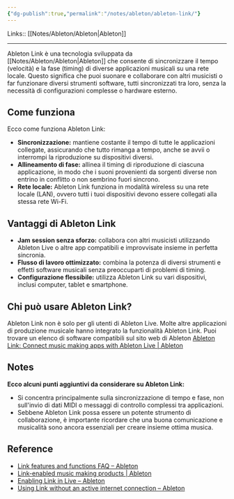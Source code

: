 ```yaml
---
{"dg-publish":true,"permalink":"/notes/ableton/ableton-link/"}
---
```


Links:: [[Notes/Ableton/Ableton\|Ableton]]

---
Ableton Link è una tecnologia sviluppata da [[Notes/Ableton/Ableton\|Ableton]] che consente di sincronizzare il tempo (velocità) e la fase (timing) di diverse applicazioni musicali su una rete locale. Questo significa che puoi suonare e collaborare con altri musicisti o far funzionare diversi strumenti software, tutti sincronizzati tra loro, senza la necessità di configurazioni complesse o hardware esterno.

## Come funziona

Ecco come funziona Ableton Link:

- **Sincronizzazione:** mantiene costante il tempo di tutte le applicazioni collegate, assicurando che tutto rimanga a tempo, anche se avvii o interrompi la riproduzione su dispositivi diversi.
- **Allineamento di fase:** allinea il timing di riproduzione di ciascuna applicazione, in modo che i suoni provenienti da sorgenti diverse non entrino in conflitto o non sembrino fuori sincrono.
- **Rete locale:** Ableton Link funziona in modalità wireless su una rete locale (LAN), ovvero tutti i tuoi dispositivi devono essere collegati alla stessa rete Wi-Fi.

## Vantaggi di Ableton Link

- **Jam session senza sforzo:** collabora con altri musicisti utilizzando Ableton Live o altre app compatibili e improvvisate insieme in perfetta sincronia.
- **Flusso di lavoro ottimizzato:** combina la potenza di diversi strumenti e effetti software musicali senza preoccuparti di problemi di timing.
- **Configurazione flessibile:** utilizza Ableton Link su vari dispositivi, inclusi computer, tablet e smartphone.

## Chi può usare Ableton Link?

Ableton Link non è solo per gli utenti di Ableton Live. Molte altre applicazioni di produzione musicale hanno integrato la funzionalità Ableton Link. Puoi trovare un elenco di software compatibili sul sito web di Ableton [Ableton Link: Connect music making apps with Ableton Live | Ableton](https://www.ableton.com/en/link/)

## Notes

**Ecco alcuni punti aggiuntivi da considerare su Ableton Link:**

- Si concentra principalmente sulla sincronizzazione di tempo e fase, non sull'invio di dati MIDI o messaggi di controllo complessi tra applicazioni.
- Sebbene Ableton Link possa essere un potente strumento di collaborazione, è importante ricordare che una buona comunicazione e musicalità sono ancora essenziali per creare insieme ottima musica.




## Reference

- [Link features and functions FAQ – Ableton](https://help.ableton.com/hc/en-us/articles/209776125-Link-features-and-functions-FAQ)
- [Link-enabled music making products | Ableton](https://www.ableton.com/en/link/products/)
- [Enabling Link in Live – Ableton](https://help.ableton.com/hc/en-us/articles/209072789-Enabling-Link-in-Live)
- [Using Link without an active internet connection – Ableton](https://help.ableton.com/hc/en-us/articles/360003279779-Using-Link-without-an-active-internet-connection)


